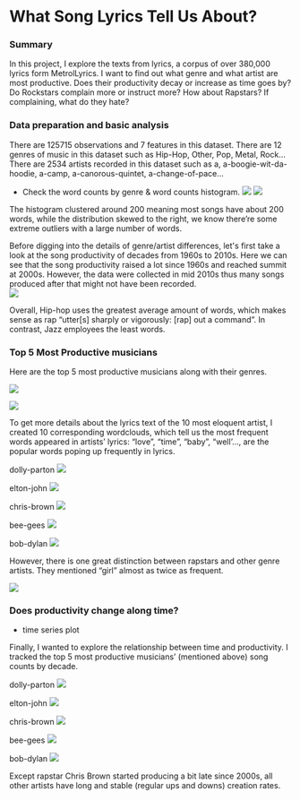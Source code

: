 # What Song Lyrics Tell Us About?

### Summary

In this project, I explore the texts from lyrics, a corpus of over 380,000 lyrics form MetrolLyrics. I want to find out what genre and what artist are most productive. Does their productivity decay or increase as time goes by? Do Rockstars complain more or instruct more? How about Rapstars? If complaining, what do they hate?

### Data preparation and basic analysis

There are 125715 observations and 7 features in this dataset. There are 12 genres of music in this dataset such as Hip-Hop, Other, Pop, Metal, Rock... There are 2534 artists recorded in this dataset such as a, a-boogie-wit-da-hoodie, a-camp, a-canorous-quintet, a-change-of-pace...

+ Check the word counts by genre & word counts histogram.
![](https://github.com/TZstatsADS/fall2019-proj1--wb2326/blob/master/figs/word_count_by_genre.png)
![](https://github.com/TZstatsADS/fall2019-proj1--wb2326/blob/master/figs/output_18_1.png)

The histogram clustered around 200 meaning most songs have about 200 words, while the distribution skewed to the right, we know there’re some extreme outliers with a large number of words. 

Before digging into the details of genre/artist differences, let's first take a look at the song productivity of decades from 1960s to 2010s. Here we can see that the song productivity raised a lot since 1960s and reached summit at 2000s. However, the data were collected in mid 2010s thus many songs produced after that might not have been recorded.  
![](https://github.com/TZstatsADS/fall2019-proj1--wb2326/blob/master/figs/output_19_0.png)

Overall, Hip-hop uses the greatest average amount of words, which makes sense as rap “utter[s] sharply or vigorously: [rap] out a command”. In contrast, Jazz employees the least words.

### Top 5 Most Productive musicians

Here are the top 5 most productive musicians along with their genres.

![](https://github.com/TZstatsADS/fall2019-proj1--wb2326/blob/master/figs/top5.png)

![](https://github.com/TZstatsADS/fall2019-proj1--wb2326/blob/master/figs/output_22_1.png)

To get more details about the lyrics text of the 10 most eloquent artist, I created 10 corresponding wordclouds, which tell us the most frequent words appeared in artists’ lyrics: “love”, “time”, “baby”, “well’…, are the popular words poping up frequently in lyrics.

dolly-parton
![](https://github.com/TZstatsADS/fall2019-proj1--wb2326/blob/master/figs/output_30_0.png)

elton-john
![](https://github.com/TZstatsADS/fall2019-proj1--wb2326/blob/master/figs/output_31_0.png)

chris-brown
![](https://github.com/TZstatsADS/fall2019-proj1--wb2326/blob/master/figs/output_32_0.png)

bee-gees
![](https://github.com/TZstatsADS/fall2019-proj1--wb2326/blob/master/figs/output_33_0.png)

bob-dylan
![](https://github.com/TZstatsADS/fall2019-proj1--wb2326/blob/master/figs/output_34_0.png)

However, there is one great distinction between rapstars and other genre artists. They mentioned “girl” almost as twice as frequent.

![](https://github.com/TZstatsADS/fall2019-proj1--wb2326/blob/master/figs/words_ratio.png)

### Does productivity change along time?
+ time series plot

Finally, I wanted to explore the relationship between time and productivity. I tracked the top 5 most productive musicians’ (mentioned above) song counts by decade. 

dolly-parton
![](https://github.com/TZstatsADS/fall2019-proj1--wb2326/blob/master/figs/output_35_1.png)

elton-john
![](https://github.com/TZstatsADS/fall2019-proj1--wb2326/blob/master/figs/output_36_1.png)

chris-brown
![](https://github.com/TZstatsADS/fall2019-proj1--wb2326/blob/master/figs/output_37_1.png)

bee-gees
![](https://github.com/TZstatsADS/fall2019-proj1--wb2326/blob/master/figs/output_38_1.png)

bob-dylan
![](https://github.com/TZstatsADS/fall2019-proj1--wb2326/blob/master/figs/output_39_1.png)

Except rapstar Chris Brown started producing a bit late since 2000s, all other artists have long and stable (regular ups and downs) creation rates.  
